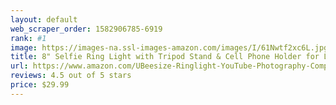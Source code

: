 ```yaml
---
layout: default 
﻿web_scraper_order: 1582906785-6919
rank: #1
image: https://images-na.ssl-images-amazon.com/images/I/61Nwtf2xc6L.jpg
title: 8" Selfie Ring Light with Tripod Stand & Cell Phone Holder for Live Stream/Makeup, UBeesize Mini…
url: https://www.amazon.com/UBeesize-Ringlight-YouTube-Photography-Compatible/dp/B07GDC39Y2/ref=zg_mw_photo_1?_encoding=UTF8&psc=1&refRID=C6DA0XF7JAQBJB1KF3C0
reviews: 4.5 out of 5 stars
price: $29.99 
---
```

